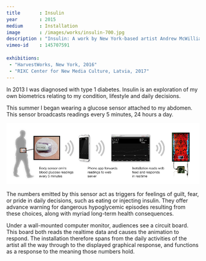 ```yaml
---
title       : Insulin
year        : 2015
medium      : Installation
image       : /images/works/insulin-700.jpg
description : "Insulin: A work by New York-based artist Andrew McWilliams."
vimeo-id    : 145707591

exhibitions:
 - "HarvestWorks, New York, 2016"
 - "RIXC Center for New Media Culture, Latvia, 2017"
---
```

<p>
	In 2013 I was diagnosed with type 1 diabetes. <span class="title">Insulin</span> is an exploration of my own biometrics relating to my condition, lifestyle and daily decisions.
</p>
<p>
	This summer I began wearing a glucose sensor attached to my abdomen. This sensor broadcasts readings every 5 minutes, 24 hours a day.
</p>
<img src="/images/works/insulin-diagram.jpg" alt="Glucose values broadcast via the web to the installation" />
<p>
	The numbers emitted by this sensor act as triggers for feelings of guilt, fear, or pride in daily decisions, such as eating or injecting insulin. They offer advance warning for dangerous hypoglycemic episodes resulting from these choices, along with myriad long-term health consequences.
</p>
<p>
	Under a wall-mounted computer monitor, audiences see a circuit board. This board both reads the realtime data and causes the animation to respond. The installation therefore spans from the daily activities of the artist all the way through to the displayed graphical response, and functions as a response to the meaning those numbers hold.
</p>
